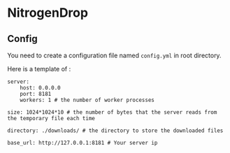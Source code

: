 # NitrogenDrop

## Config

You need to create a configuration file named `config.yml` in root directory.

Here is a template of  :

```
server:
    host: 0.0.0.0
    port: 8181
    workers: 1 # the number of worker processes

size: 1024*1024*10 # the number of bytes that the server reads from the temporary file each time

directory: ./downloads/ # the directory to store the downloaded files

base_url: http://127.0.0.1:8181 # Your server ip
```

